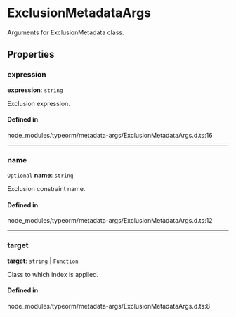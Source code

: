 # ExclusionMetadataArgs

Arguments for ExclusionMetadata class.

## Properties

### expression

 **expression**: `string`

Exclusion expression.

#### Defined in

node_modules/typeorm/metadata-args/ExclusionMetadataArgs.d.ts:16

___

### name

 `Optional` **name**: `string`

Exclusion constraint name.

#### Defined in

node_modules/typeorm/metadata-args/ExclusionMetadataArgs.d.ts:12

___

### target

 **target**: `string` \| `Function`

Class to which index is applied.

#### Defined in

node_modules/typeorm/metadata-args/ExclusionMetadataArgs.d.ts:8
